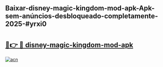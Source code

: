## Baixar-disney-magic-kingdom-mod-apk-Apk-sem-anúncios-desbloqueado-completamente-2025-#yrxi0

# <h2><a href="https://ainizakaria.my?title=disney-magic-kingdom-mod-apk&ref=22M">🔗👉 🔴 disney-magic-kingdom-mod-apk</a></h2>

[![acn](https://github.com/user-attachments/assets/0f9c940e-d8b0-45ae-aac7-cd30a18b3e1c)](https://ainizakaria.my?title=disney-magic-kingdom-mod-apk&ref=22M)

